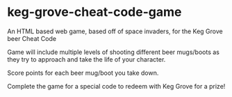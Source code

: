 # keg-grove-cheat-code-game
An HTML based web game, based off of space invaders, for the Keg Grove beer Cheat Code

Game will include multiple levels of shooting different beer mugs/boots as they try to approach and take 
the life of your character.

Score points for each beer mug/boot you take down.

Complete the game for a special code to redeem with Keg Grove for a prize!
